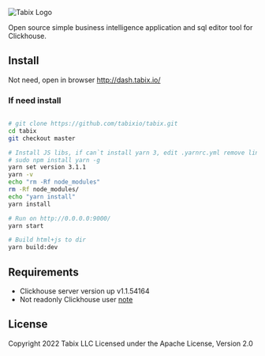 ![Tabix Logo](https://tabix.io/img/LogoTabix22Icon.png?utm_source=git)

Open source simple business intelligence application and sql editor tool for Clickhouse.

## Install

Not need, open in browser http://dash.tabix.io/



### If need install

```bash

# git clone https://github.com/tabixio/tabix.git
cd tabix
git checkout master

# Install JS libs, if can`t install yarn 3, edit .yarnrc.yml remove line "yarnPath: .yarn/releases/yarn-3.1.1.cjs" 
# sudo npm install yarn -g
yarn set version 3.1.1
yarn -v
echo "rm -Rf node_modules"
rm -Rf node_modules/
echo "yarn install"
yarn install

# Run on http://0.0.0.0:9000/  
yarn start

# Build html+js to dir 
yarn build:dev


```

## Requirements

* Clickhouse server version up v1.1.54164
* Not readonly Clickhouse user [note](https://tabix.io/doc/Requirements/#note)

## License

Copyright 2022 Tabix LLC Licensed under the Apache License, Version 2.0
